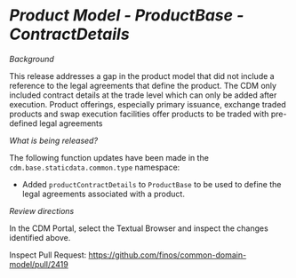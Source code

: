 # *Product Model - ProductBase - ContractDetails*

_Background_

This release addresses a gap in the product model that did not include a reference to the legal agreements that define the product. 
The CDM only included contract details at the trade level which can only be added after execution. Product offerings, especially 
primary issuance, exchange traded products and swap execution facilities offer products to be traded with pre-defined legal agreements

_What is being released?_

The following function updates have been made in the `cdm.base.staticdata.common.type` namespace:

- Added `productContractDetails` to `ProductBase` to be used to define the legal agreements associated with a product. 


_Review directions_

In the CDM Portal, select the Textual Browser and inspect the changes identified above.

Inspect Pull Request: https://github.com/finos/common-domain-model/pull/2419

